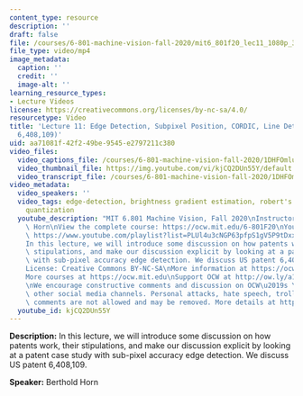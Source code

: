 ```yaml
---
content_type: resource
description: ''
draft: false
file: /courses/6-801-machine-vision-fall-2020/mit6_801f20_lec11_1080p_360p_16_9.mp4
file_type: video/mp4
image_metadata:
  caption: ''
  credit: ''
  image-alt: ''
learning_resource_types:
- Lecture Videos
license: https://creativecommons.org/licenses/by-nc-sa/4.0/
resourcetype: Video
title: 'Lecture 11: Edge Detection, Subpixel Position, CORDIC, Line Detection (US
  6,408,109)'
uid: aa71081f-42f2-49be-9545-e2797211c380
video_files:
  video_captions_file: /courses/6-801-machine-vision-fall-2020/1DHFOmlu6elDyOVPkcq_dyQNQAW5b-Cp0_transcript.webvtt
  video_thumbnail_file: https://img.youtube.com/vi/kjCQ2DUn55Y/default.jpg
  video_transcript_file: /courses/6-801-machine-vision-fall-2020/1DHFOmlu6elDyOVPkcq_dyQNQAW5b-Cp0_transcript.pdf
video_metadata:
  video_speakers: ''
  video_tags: edge-detection, brightness gradient estimation, robert's cross, octant
    quantization
  youtube_description: "MIT 6.801 Machine Vision, Fall 2020\nInstructor: Berthold\
    \ Horn\nView the complete course: https://ocw.mit.edu/6-801F20\nYouTube Playlist:\
    \ https://www.youtube.com/playlist?list=PLUl4u3cNGP63pfpS1gV5P9tDxxL_e4W8O\n\n\
    In this lecture, we will introduce some discussion on how patents work, their\
    \ stipulations, and make our discussion explicit by looking at a patent case study\
    \ with sub-pixel accuracy edge detection. We discuss US patent 6,408,109.\n\n\
    License: Creative Commons BY-NC-SA\nMore information at https://ocw.mit.edu/terms\n\
    More courses at https://ocw.mit.edu\nSupport OCW at http://ow.ly/a1If50zVRlQ\n\
    \nWe encourage constructive comments and discussion on OCW\u2019s YouTube and\
    \ other social media channels. Personal attacks, hate speech, trolling, and inappropriate\
    \ comments are not allowed and may be removed. More details at https://ocw.mit.edu/comments."
  youtube_id: kjCQ2DUn55Y
---
```

**Description:** In this lecture, we will introduce some discussion on how patents work, their stipulations, and make our discussion explicit by looking at a patent case study with sub-pixel accuracy edge detection. We discuss US patent 6,408,109.

**Speaker:** Berthold Horn